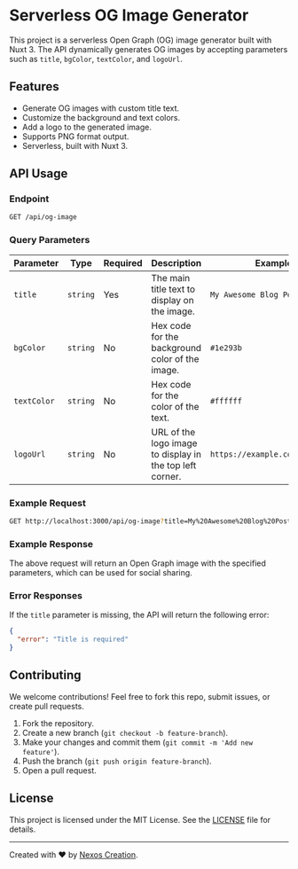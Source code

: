 # Serverless OG Image Generator

This project is a serverless Open Graph (OG) image generator built with Nuxt 3. The API dynamically generates OG images by accepting parameters such as `title`, `bgColor`, `textColor`, and `logoUrl`.

## Features

- Generate OG images with custom title text.
- Customize the background and text colors.
- Add a logo to the generated image.
- Supports PNG format output.
- Serverless, built with Nuxt 3.

## API Usage

### Endpoint

```bash
GET /api/og-image
```

### Query Parameters

| Parameter   | Type     | Required | Description                                                | Example                                           |
|-------------|----------|----------|------------------------------------------------------------|---------------------------------------------------|
| `title`     | `string` | Yes      | The main title text to display on the image.                | `My Awesome Blog Post`                            |
| `bgColor`   | `string` | No       | Hex code for the background color of the image.             | `#1e293b`                                         |
| `textColor` | `string` | No       | Hex code for the color of the text.                         | `#ffffff`                                         |
| `logoUrl`   | `string` | No       | URL of the logo image to display in the top left corner.     | `https://example.com/logo.png`                    |

### Example Request

```bash
GET http://localhost:3000/api/og-image?title=My%20Awesome%20Blog%20Post&bgColor=%231e293b&textColor=%23ffffff&logoUrl=https://example.com/logo.png
```

### Example Response

The above request will return an Open Graph image with the specified parameters, which can be used for social sharing.

### Error Responses

If the `title` parameter is missing, the API will return the following error:

```json
{
  "error": "Title is required"
}
```

## Contributing

We welcome contributions! Feel free to fork this repo, submit issues, or create pull requests.

1. Fork the repository.
2. Create a new branch (`git checkout -b feature-branch`).
3. Make your changes and commit them (`git commit -m 'Add new feature'`).
4. Push the branch (`git push origin feature-branch`).
5. Open a pull request.

## License

This project is licensed under the MIT License. See the [LICENSE](LICENSE) file for details.

---

Created with ❤️ by [Nexos Creation](https://github.com/nexoscreation).